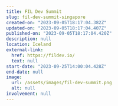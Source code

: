 ```yaml
---
title: FIL Dev Summit
slug: fil-dev-summit-singapore
created-on: "2023-09-05T18:17:04.382Z"
updated-on: "2023-09-05T18:17:04.407Z"
published-on: "2023-09-05T18:17:04.420Z"
description: null
location: Iceland
external-link:
  href: https://fildev.io/
  text: null
start-date: "2023-09-25T14:00:04.428Z"
end-date: null
image:
  url: /assets/images/fil-dev-summit.png
  alt: null
involvement: null
---
```

